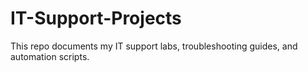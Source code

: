 # IT-Support-Projects
This repo documents my IT support labs, troubleshooting guides, and automation scripts.
